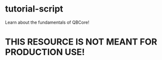 # tutorial-script
Learn about the fundamentals of QBCore!

# THIS RESOURCE IS NOT MEANT FOR PRODUCTION USE!
